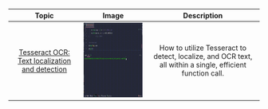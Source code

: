 <table>
<thead>
<tr>
<th align="center">Topic</th>
<th align="center">Image</th>
<th align="center">Description</th>
</tr>
</thead>
<tbody>
<tr>
<td align="center"><a href="https://github.com/davidr-AI/OpenCV-Python/blob/main/localize_text_tesseract.py">Tesseract OCR: Text localization and detection</a></td>
<td align="center"><a target="_blank" rel="noopener noreferrer" href="https://github.com/davidr-AI/OpenCV-Python/blob/main/images/OCR.gif"><img src="https://github.com/davidr-AI/OpenCV-Python/blob/main/images/OCR.gif" width="360" height="150" style="max-width: 100%;"></a></td>
<td align="center">How to utilize Tesseract to detect, localize, and OCR text, all within a single, efficient function call. <br></td>
</tr>
</tbody>
</table>
  


